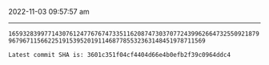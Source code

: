 2022-11-03 09:57:57 am

---

`16593283997714307612477676747335116208747303707724399626647325509218799679671156622519153952019114687785532363148451978711569`

`Latest commit SHA is: 3601c351f04cf4404d66e4b0efb2f39c0964ddc4 `
